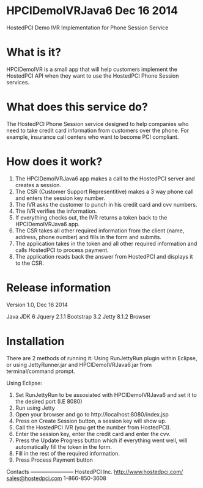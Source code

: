 HPCIDemoIVRJava6 Dec 16 2014
================

HostedPCI Demo IVR Implementation for Phone Session Service

What is it?
============
HPCIDemoIVR is a small app that will help customers implement the HostedPCI API when they want to use the 
HostedPCI Phone Session services.

What does this service do?
=========================
The HostedPCI Phone Session service designed to help companies who need to take credit card information from customers
over the phone. For example, insurance call centers who want to become PCI compliant.

How does it work?
=================
1. The HPCIDemoIVRJava6 app makes a call to the HostedPCI server and creates a session.
2. The CSR (Customer Support Representitive) makes a 3 way phone call and enters the session key number.
3. The IVR asks the customer to punch in his credit card and cvv numbers.
4. The IVR verifies the information.
5. If everything checks out, the IVR returns a token back to the HPCIDemoIVRJava6 app.
6. The CSR takes all other required information from the client (name, address, phone number) and fills in the form
   and submits.
7. The application takes in the token and all other required information and calls HostedPCI to process payment.
8. The application reads back the answer from HostedPCI and displays it to the CSR.

Release information
===================
Version 1.0, Dec 16 2014

Java JDK 6
Jquery 2.1.1
Bootstrap 3.2
Jetty 8.1.2
Browser

Installation
============
There are 2 methods of running it:
Using RunJettyRun plugin within Eclipse, or using JettyRunner.jar and HPCIDemoIVRJava6.jar from 
terminal/command prompt.

Using Eclipse:
1. Set RunJettyRun to be assosiated with HPCIDemoIVRJava6 and set it to the desired port (I.E 8080)
2. Run using Jetty
3. Open your browser and go to http://localhost:8080/index.jsp
4. Press on Create Session button, a session key will show up.
5. Call the HostedPCI IVR (you get the number from HostedPCI).
6. Enter the session key, enter the credit card and enter the cvv.
7. Press the Update Progress button which if everything went well, will automatically fill the token in the form.
8. Fill in the rest of the required information.
9. Press Process Payment button

Contacts
————————
HostedPCI Inc.
http://www.hostedpci.com/
sales@hostedpci.com
1-866-850-3608

